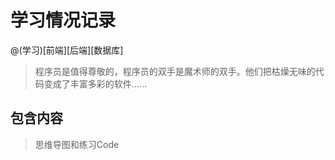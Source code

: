 # 学习情况记录

@(学习)[前端][后端][数据库]

> 程序员是值得尊敬的，程序员的双手是魔术师的双手。他们把枯燥无味的代码变成了丰富多彩的软件……

## 包含内容
 
> 思维导图和练习Code



